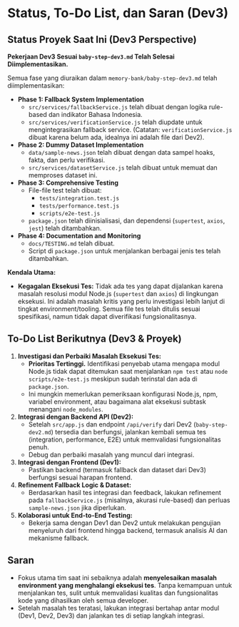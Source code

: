 # Status, To-Do List, dan Saran (Dev3)

## Status Proyek Saat Ini (Dev3 Perspective)

**Pekerjaan Dev3 Sesuai `baby-step-dev3.md` Telah Selesai Diimplementasikan.**

Semua fase yang diuraikan dalam `memory-bank/baby-step-dev3.md` telah diimplementasikan:
- **Phase 1: Fallback System Implementation**
  - `src/services/fallbackService.js` telah dibuat dengan logika rule-based dan indikator Bahasa Indonesia.
  - `src/services/verificationService.js` telah diupdate untuk mengintegrasikan fallback service. (Catatan: `verificationService.js` dibuat karena belum ada, idealnya ini adalah file dari Dev2).
- **Phase 2: Dummy Dataset Implementation**
  - `data/sample-news.json` telah dibuat dengan data sampel hoaks, fakta, dan perlu verifikasi.
  - `src/services/datasetService.js` telah dibuat untuk memuat dan memproses dataset ini.
- **Phase 3: Comprehensive Testing**
  - File-file test telah dibuat:
    - `tests/integration.test.js`
    - `tests/performance.test.js`
    - `scripts/e2e-test.js`
  - `package.json` telah diinisialisasi, dan dependensi (`supertest`, `axios`, `jest`) telah ditambahkan.
- **Phase 4: Documentation and Monitoring**
  - `docs/TESTING.md` telah dibuat.
  - Script di `package.json` untuk menjalankan berbagai jenis tes telah ditambahkan.

**Kendala Utama:**
- **Kegagalan Eksekusi Tes:** Tidak ada tes yang dapat dijalankan karena masalah resolusi modul Node.js (`supertest` dan `axios`) di lingkungan eksekusi. Ini adalah masalah kritis yang perlu investigasi lebih lanjut di tingkat environment/tooling. Semua file tes telah ditulis sesuai spesifikasi, namun tidak dapat diverifikasi fungsionalitasnya.

## To-Do List Berikutnya (Dev3 & Proyek)

1.  **Investigasi dan Perbaiki Masalah Eksekusi Tes:**
    - **Prioritas Tertinggi.** Identifikasi penyebab utama mengapa modul Node.js tidak dapat ditemukan saat menjalankan `npm test` atau `node scripts/e2e-test.js` meskipun sudah terinstal dan ada di `package.json`.
    - Ini mungkin memerlukan pemeriksaan konfigurasi Node.js, npm, variabel environment, atau bagaimana alat eksekusi subtask menangani `node_modules`.
2.  **Integrasi dengan Backend API (Dev2):**
    - Setelah `src/app.js` dan endpoint `/api/verify` dari Dev2 (`baby-step-dev2.md`) tersedia dan berfungsi, jalankan kembali semua tes (integration, performance, E2E) untuk memvalidasi fungsionalitas penuh.
    - Debug dan perbaiki masalah yang muncul dari integrasi.
3.  **Integrasi dengan Frontend (Dev1):**
    - Pastikan backend (termasuk fallback dan dataset dari Dev3) berfungsi sesuai harapan frontend.
4.  **Refinement Fallback Logic & Dataset:**
    - Berdasarkan hasil tes integrasi dan feedback, lakukan refinement pada `fallbackService.js` (misalnya, akurasi rule-based) dan perluas `sample-news.json` jika diperlukan.
5.  **Kolaborasi untuk End-to-End Testing:**
    - Bekerja sama dengan Dev1 dan Dev2 untuk melakukan pengujian menyeluruh dari frontend hingga backend, termasuk analisis AI dan mekanisme fallback.

## Saran
- Fokus utama tim saat ini sebaiknya adalah **menyelesaikan masalah environment yang menghalangi eksekusi tes**. Tanpa kemampuan untuk menjalankan tes, sulit untuk memvalidasi kualitas dan fungsionalitas kode yang dihasilkan oleh semua developer.
- Setelah masalah tes teratasi, lakukan integrasi bertahap antar modul (Dev1, Dev2, Dev3) dan jalankan tes di setiap langkah integrasi.
